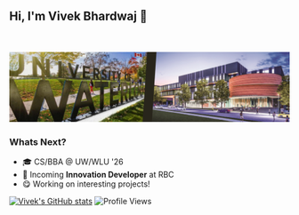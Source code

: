 ## Hi, I'm Vivek Bhardwaj 👋 
<br><br>
<img src="banner.png"></img>

### Whats Next?
* 🎓 CS/BBA @ UW/WLU '26
* 🦁 Incoming **Innovation Developer** at RBC
* 😋 Working on interesting projects!

[![Vivek's GitHub stats](https://github-readme-stats.vercel.app/api?username=vb153&show_icons=true&theme=nightowl)](https://github.com/vb153/github-readme-stats)
![Profile Views](https://komarev.com/ghpvc/?username=vb153)
